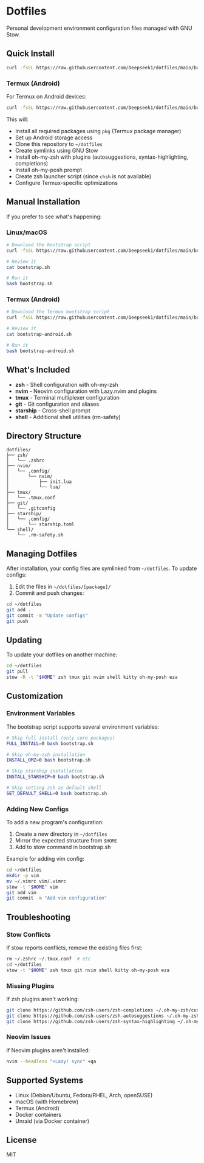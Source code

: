 # Dotfiles

Personal development environment configuration files managed with GNU Stow.

## Quick Install

```bash
curl -fsSL https://raw.githubusercontent.com/Deepseek1/dotfiles/main/bootstrap.sh | bash
```

### Termux (Android)

For Termux on Android devices:

```bash
curl -fsSL https://raw.githubusercontent.com/Deepseek1/dotfiles/main/bootstrap-android.sh | bash
```

This will:
- Install all required packages using `pkg` (Termux package manager)
- Set up Android storage access
- Clone this repository to `~/dotfiles`
- Create symlinks using GNU Stow
- Install oh-my-zsh with plugins (autosuggestions, syntax-highlighting, completions)
- Install oh-my-posh prompt
- Create zsh launcher script (since `chsh` is not available)
- Configure Termux-specific optimizations

## Manual Installation

If you prefer to see what's happening:

### Linux/macOS

```bash
# Download the bootstrap script
curl -fsSL https://raw.githubusercontent.com/Deepseek1/dotfiles/main/bootstrap.sh > bootstrap.sh

# Review it
cat bootstrap.sh

# Run it
bash bootstrap.sh
```

### Termux (Android)

```bash
# Download the Termux bootstrap script
curl -fsSL https://raw.githubusercontent.com/Deepseek1/dotfiles/main/bootstrap-android.sh > bootstrap-android.sh

# Review it
cat bootstrap-android.sh

# Run it
bash bootstrap-android.sh
```

## What's Included

- **zsh** - Shell configuration with oh-my-zsh
- **nvim** - Neovim configuration with Lazy.nvim and plugins
- **tmux** - Terminal multiplexer configuration  
- **git** - Git configuration and aliases
- **starship** - Cross-shell prompt
- **shell** - Additional shell utilities (rm-safety)

## Directory Structure

```
dotfiles/
├── zsh/
│   └── .zshrc
├── nvim/
│   └── .config/
│       └── nvim/
│           ├── init.lua
│           └── lua/
├── tmux/
│   └── .tmux.conf
├── git/
│   └── .gitconfig
├── starship/
│   └── .config/
│       └── starship.toml
└── shell/
    └── .rm-safety.sh
```

## Managing Dotfiles

After installation, your config files are symlinked from `~/dotfiles`. To update configs:

1. Edit the files in `~/dotfiles/[package]/`
2. Commit and push changes:
```bash
cd ~/dotfiles
git add .
git commit -m "Update configs"
git push
```

## Updating

To update your dotfiles on another machine:

```bash
cd ~/dotfiles
git pull
stow -R -t "$HOME" zsh tmux git nvim shell kitty oh-my-posh eza
```

## Customization

### Environment Variables

The bootstrap script supports several environment variables:

```bash
# Skip full install (only core packages)
FULL_INSTALL=0 bash bootstrap.sh

# Skip oh-my-zsh installation
INSTALL_OMZ=0 bash bootstrap.sh

# Skip starship installation  
INSTALL_STARSHIP=0 bash bootstrap.sh

# Skip setting zsh as default shell
SET_DEFAULT_SHELL=0 bash bootstrap.sh
```

### Adding New Configs

To add a new program's configuration:

1. Create a new directory in `~/dotfiles`
2. Mirror the expected structure from `$HOME`
3. Add to stow command in bootstrap.sh

Example for adding vim config:
```bash
cd ~/dotfiles
mkdir -p vim
mv ~/.vimrc vim/.vimrc
stow -t "$HOME" vim
git add vim
git commit -m "Add vim configuration"
```

## Troubleshooting

### Stow Conflicts

If stow reports conflicts, remove the existing files first:
```bash
rm ~/.zshrc ~/.tmux.conf  # etc
cd ~/dotfiles
stow -t "$HOME" zsh tmux git nvim shell kitty oh-my-posh eza
```

### Missing Plugins

If zsh plugins aren't working:
```bash
git clone https://github.com/zsh-users/zsh-completions ~/.oh-my-zsh/custom/plugins/zsh-completions
git clone https://github.com/zsh-users/zsh-autosuggestions ~/.oh-my-zsh/custom/plugins/zsh-autosuggestions
git clone https://github.com/zsh-users/zsh-syntax-highlighting ~/.oh-my-zsh/custom/plugins/zsh-syntax-highlighting
```

### Neovim Issues

If Neovim plugins aren't installed:
```bash
nvim --headless "+Lazy! sync" +qa
```

## Supported Systems

- Linux (Debian/Ubuntu, Fedora/RHEL, Arch, openSUSE)
- macOS (with Homebrew)
- Termux (Android)
- Docker containers
- Unraid (via Docker container)

## License

MIT
